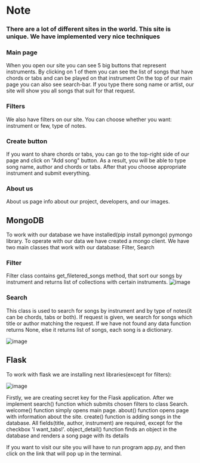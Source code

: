 # Note

### There are a lot of different sites in the world. This site is unique. We have implemented very nice techniques

### Main page
When you open our site you can see 5 big buttons that represent instruments. 
By clicking on 1 of them you can see the list of songs that have chords or tabs and can be played on that instrument
On the top of our main page you can also see search-bar. If you type there song name or artist, our site will show you all songs that suit for that request.

### Filters 
We also have filters on our site. You can choose whether you want: instrument or few, type of notes.

### Create button
If you want to share chords or tabs, you can go to the top-right side of our page and click on "Add song" button.
As a result, you will be able to type song name, author and chords or tabs. After that you choose appropriate instrument and submit everything.

### About us 
About us page info about our project, developers, and our images.

## MongoDB
To work with our database we have installed(pip install pymongo) pymongo library.
To operate with our data we have created a mongo client.
We have two main classes that work with our database: Filter, Search

### Filter
Filter class contains get_filetered_songs method, that sort our songs by instrument and returns list of collections with certain instruments.
![image](https://user-images.githubusercontent.com/116728854/228349959-3eb30bf4-8ea5-4fc5-a267-3e7b225543e8.png)

### Search 
This class is used to search for songs by instrument and by type of notes(it can be chords, tabs or both).
If request is given, we search for songs which title or author matching the request.
If we have not found any data function returns None, else it returns list of songs, each song is a dictionary.

![image](https://user-images.githubusercontent.com/116728854/228354457-1d6252b5-5252-4823-bd6f-982e6aecc4b4.png)

## Flask
To work with flask we are installing next libraries(except for filters):

![image](https://user-images.githubusercontent.com/116728854/228357477-63ddc060-e59e-4dd8-986d-edf4929259ba.png)

Firstly, we are creating secret key for the Flask application.
After we implement search() function which submits chosen filters to class Search.
welcome() function simply opens main page.
about() function opens page with information about the site.
create() function is adding songs in the database. All fields(title, author, instrument) are required, except for the checkbox 'I want_tabs!'.
object_detail() function finds an object in the database and renders a song page with its details

If you want to visit our site you will have to run program app.py, and then click on the link that will pop up in the terminal.
